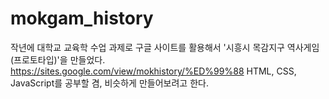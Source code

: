 # mokgam_history
작년에 대학교 교육학 수업 과제로 구글 사이트를 활용해서 '시흥시 목감지구 역사게임(프로토타입)'을 만들었다.
https://sites.google.com/view/mokhistory/%ED%99%88
HTML, CSS, JavaScript를 공부할 겸, 비슷하게 만들어보려고 한다.
